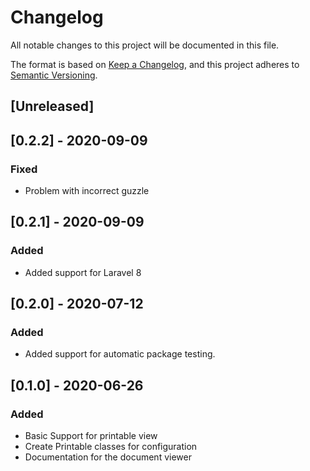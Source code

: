 # Changelog
All notable changes to this project will be documented in this file.

The format is based on [Keep a Changelog](https://keepachangelog.com/en/1.0.0/),
and this project adheres to [Semantic Versioning](https://semver.org/spec/v2.0.0.html).

## [Unreleased]

## [0.2.2] - 2020-09-09
### Fixed
- Problem with incorrect guzzle

## [0.2.1] - 2020-09-09
### Added
- Added support for Laravel 8

## [0.2.0] - 2020-07-12
### Added
- Added support for automatic package testing.

## [0.1.0] - 2020-06-26
### Added
- Basic Support for printable view
- Create Printable classes for configuration
- Documentation for the document viewer

